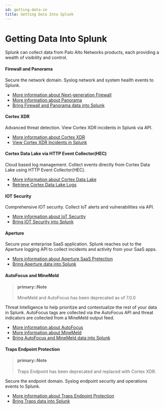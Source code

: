 ```yaml
---
id: getting-data-in
title: Getting Data Into Splunk 
---
```


# Getting Data Into Splunk

Splunk can collect data from Palo Alto Networks products, each providing a wealth of visibility and control.

#### Firewall and Panorama

Secure the network domain. Syslog network and system health events to Splunk.

- [More information about Next-generation Firewall](https://www.paloaltonetworks.com/products/secure-the-network/next-generation-firewall)
- [More information about Panorama](https://www.paloaltonetworks.com/products/management/panorama)
- [Bring Firewall and Panorama data into Splunk](/firewalls-panorama.md)

#### Cortex XDR

Advanced threat detection. View Cortex XDR incidents in Splunk via API.
- [More information about Cortex XDR](https://www.paloaltonetworks.com/cortex/cortex-xdr)
- [View Cortex XDR Incidents in Splunk](/cortex-hec.md)


#### Cortex Data Lake via HTTP Event Collector(HEC)

Cloud based log management. Collect events directly from Cortex Data Lake using HTTP Event Collector(HEC).

- [More information about Cortex Data Lake](https://www.paloaltonetworks.com/cortex/cortex-data-lake)
- [Retrieve Cortex Data Lake Logs](/cortex-hec.md)

#### IOT Security

Comprehensive IOT security. Collect IoT alerts and vulnerabilities via API.

- [More information about IoT Security](https://www.paloaltonetworks.com/network-security/iot-security)
- [Bring IOT Security into Splunk](/iot-security.md)
 
#### Aperture

Secure your enterprise SaaS application. Splunk reaches out to the Aperture logging API to collect incidents and activity from your SaaS apps.

- [More information about Aperture SaaS Pretection](https://www.paloaltonetworks.com/products/secure-the-cloud/aperture)
- [Bring Aperture data into Splunk](/aperture.md)

#### AutoFocus and MineMeld
> #### primary::Note
>
> MineMeld and AutoFocus has been deprecated as of 7.0.0

Threat Intelligence to help prioritize and contextualize the rest of your data in Splunk. AutoFocus tags are collected via the AutoFocus API and threat indicators are collected from a MineMeld output feed.

- [More information about AutoFocus](https://www.paloaltonetworks.com/products/secure-the-network/subscriptions/autofocus)
- [More information about MineMeld](https://www.paloaltonetworks.com/products/secure-the-network/subscriptions/minemeld)
- [Bring AutoFocus and MineMeld data into Splunk](/autofocus-and-minemeld.md)
#### Traps Endpoint Protection
> #### primary::Note
>
> Traps Endpoint has been deprecated and replaced with Cortex XDR.

Secure the endpoint domain. Syslog endpoint security and operations events to Splunk.

- [More information about Traps Endpoint Protection](https://www.paloaltonetworks.com/products/secure-the-endpoint/traps)
- [Bring Traps data into Splunk](/firewalls-panorama.md)

